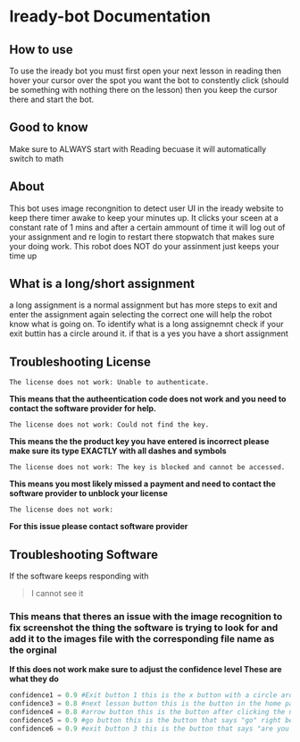 # Iready-bot Documentation

## How to use
To use the iready bot you must first open your next lesson in reading then hover your cursor over the spot you want the bot to constently click (should be something with nothing there on the lesson) then you keep the cursor there and start the bot. 

## Good to know
Make sure to ALWAYS start with Reading becuase it will automatically switch to math 

## About
This bot uses image recongnition to detect user UI in the iready website to keep there timer awake to keep your minutes up. It clicks your sceen at a constant rate of 1 mins and after a certain ammount of time it will log out of your assignment and re login to restart there stopwatch that makes sure your doing work. This robot does NOT do your assinment just keeps your time up

## What is a long/short assignment
a long assignment is a normal assignment but has more steps to exit and enter the assignment again selecting the correct one will help the robot know what is going on. To identify what is a long assignemnt check if your exit buttin has a circle around it. if that is a yes you have a short assignment
  
## Troubleshooting License

	The license does not work: Unable to authenticate.
**This means that the autheentication code does not work and you need to contact the software provider for help.**

	The license does not work: Could not find the key.
**This means the the product key you have entered is incorrect please make sure its type EXACTLY with all dashes and symbols**

	The license does not work: The key is blocked and cannot be accessed.
**This means you most likely missed a payment and need to contact the software provider to unblock your license**

	The license does not work:
**For this issue please contact software provider**
  
## Troubleshooting Software
If the software keeps responding with
>	I cannot see it

### **This means that theres an issue with the image recognition to fix screenshot the thing the software is trying to look for and add it to the images file with the corresponding file name as the orginal**

**If this does not work make sure to adjust the confidence level These are what they do**
```py
confidence1 = 0.9 #Exit button 1 this is the x button with a circle around it
confidence3 = 0.8 #next lesson button this is the button in the home page that says "next lesson"
confidence4 = 0.8 #arrow button this is the button after clicking the next lesson button
confidence5 = 0.9 #go button this is the button that says "go" right before starting a long assignment
confidence6 = 0.9 #exit button 3 this is the button that says "are you sure you want to exit"
```

